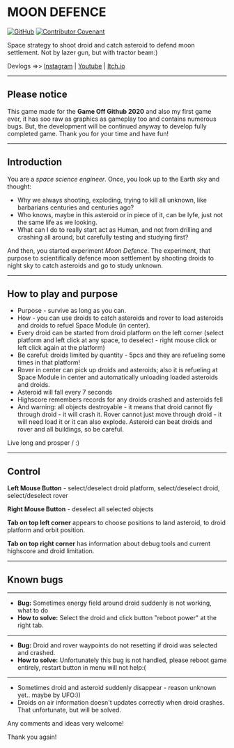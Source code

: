 # MOON DEFENCE

[![GitHub](https://img.shields.io/github/license/arenukvern/gd_moon_defence)](LICENSE)
[![Contributor Covenant](https://img.shields.io/badge/Contributor%20Covenant-v2.0%20adopted-ff69b4.svg)](CODE_OF_CONDUCT.md)

Space strategy to shoot droid and catch asteroid to defend moon settlement. Not by lazer gun, but with tractor beam:)

Devlogs =>> [Instagram](https://www.instagram.com/explore/tags/moondefence/​)
|
[Youtube](https://www.youtube.com/playlist?list=PLz4tcEeusgWKefgGiy6DXV_-fcagc2VlM​/​)
|
[Itch.io]()

---

## Please notice

This game made for the **Game Off Github 2020** and also my first game ever, it has soo raw as graphics as gameplay too and contains numerous bugs. But, the development will be continued anyway to develop fully completed game. Thank you for your time and have fun!

---

## Introduction

You are a _space science engineer_.
Once, you look up to the Earth sky and thought:

- Why we always shooting, exploding, trying to kill all unknown, like barbarians centuries and centuries ago?
- Who knows, maybe in this asteroid or in piece of it, can be lyfe, just not the same life as we looking.
- What can I do to really start act as Human, and not from drilling and crashing all around, but carefully testing and studying first?

And then, you started experiment _Moon Defence_.
The experiment, that purpose to scientifically defence moon settlement by shooting droids to night sky to catch asteroids and go to study unknown.

---

## How to play and purpose

- Purpose - survive as long as you can.
- How - you can use droids to catch asteroids and rover to load asteroids and droids to refuel Space Module (in center).
- Every droid can be started from droid platform on the left corner (select platform and left click at any space, to deselect - right mouse click or left click again at the platform)
- Be careful: droids limited by quantity - 5pcs and they are refueling some times in that platform!
- Rover in center can pick up droids and asteroids; also it is refueling at Space Module in center and automatically unloading loaded asteroids and droids.
- Asteroid will fall every 7 seconds
- Highscore remembers records for any droids crashed and asteroids fell
- And warning: all objects destroyable - it means that droid cannot fly through droid - it will crash it. Rover cannot just move through droid - it will need load it or it can also explode. Asteroid can beat droids and rover and all buildings, so be careful.

Live long and prosper \/ :)

---

## Control

**Left Mouse Button** - select/deselect droid platform, select/deselect droid, select/deselect rover

**Right Mouse Button** - deselect all selected objects

**Tab on top left corner** appears to choose positions to land asteroid, to droid platform and orbit position.

**Tab on top right corner** has information about debug tools and current highscore and droid limitation.

---

## Known bugs

---

- **Bug:** Sometimes energy field around droid suddenly is not working, what to do
- **How to solve:** Select the droid and click button "reboot power" at the right tab.

---

- **Bug:** Droid and rover waypoints do not resetting if droid was selected and crashed.
- **How to solve:** Unfortunately this bug is not handled, please reboot game entirely, restart button in menu will not help:(

---

- Sometimes droid and asteroid suddenly disappear - reason unknown yet.. maybe by UFO:))
- Droids on air information doesn't updates correctly when droid crashes. That unfortunate, but will be solved.

Any comments and ideas very welcome!

Thank you again!
